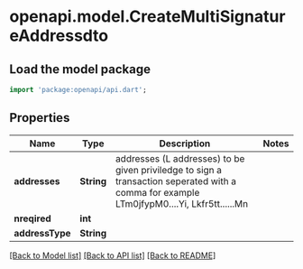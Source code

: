 # openapi.model.CreateMultiSignatureAddressdto

## Load the model package
```dart
import 'package:openapi/api.dart';
```

## Properties
Name | Type | Description | Notes
------------ | ------------- | ------------- | -------------
**addresses** | **String** | addresses (L addresses) to be given priviledge to sign a transaction seperated with a comma for example LTm0jfypM0....Yi, Lkfr5tt......Mn | 
**nreqired** | **int** |  | 
**addressType** | **String** |  | 

[[Back to Model list]](../README.md#documentation-for-models) [[Back to API list]](../README.md#documentation-for-api-endpoints) [[Back to README]](../README.md)


